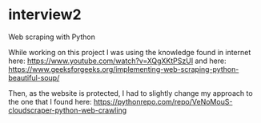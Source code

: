 # interview2
Web scraping with Python

While working on this project I was using the knowledge found in internet here: https://www.youtube.com/watch?v=XQgXKtPSzUI and here: https://www.geeksforgeeks.org/implementing-web-scraping-python-beautiful-soup/

Then, as the website is protected, I had to slightly change my approach to the one that I found here: https://pythonrepo.com/repo/VeNoMouS-cloudscraper-python-web-crawling